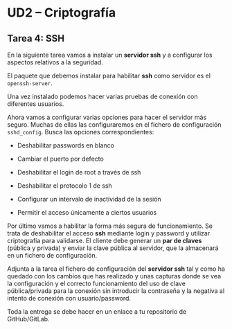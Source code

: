 # UD2 – Criptografía

## Tarea 4: SSH

En la siguiente tarea vamos a instalar un **servidor ssh** y a configurar los aspectos relativos a la seguridad.

El paquete que debemos instalar para habilitar **ssh** como servidor es el ```openssh-server```.

Una vez instalado podemos hacer varias pruebas de conexión con diferentes usuarios.

Ahora vamos a configurar varias opciones para hacer el servidor más seguro. Muchas de ellas las configuraremos en el fichero de configuración ```sshd_config```. Busca las opciones correspondientes:

- Deshabilitar passwords en blanco
 
- Cambiar el puerto por defecto

- Deshabilitar el login de root a través de ssh

- Deshabilitar el protocolo 1 de ssh

- Configurar un intervalo de inactividad de la sesión

- Permitir el acceso únicamente a ciertos usuarios

Por último vamos a habilitar la forma más segura de funcionamiento. Se trata de deshabilitar el acceso **ssh** mediante login y password y utilizar criptografía para validarse. El cliente debe generar un **par de claves** (pública y privada) y enviar la clave pública al servidor, que la almacenará en un fichero de configuración.

Adjunta a la tarea el fichero de configuración del **servidor ssh** tal y como ha quedado con los cambios que has realizado y unas capturas donde se vea la configuración y el correcto funcionamiento del uso de clave pública/privada para la conexión sin introducir la contraseña y la negativa al intento de conexión con usuario/password. 

Toda la entrega se debe hacer en un enlace a tu repositorio de GitHub/GitLab.
